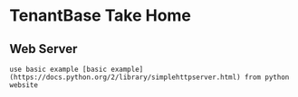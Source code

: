 # TenantBase Take Home

## Web Server
	use basic example [basic example](https://docs.python.org/2/library/simplehttpserver.html) from python website
